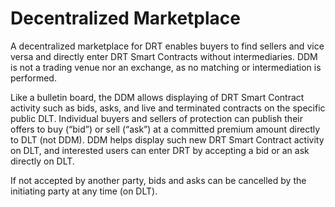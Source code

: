 # Decentralized Marketplace

A decentralized marketplace for DRT enables buyers to find sellers and vice versa and directly enter DRT Smart Contracts without intermediaries. DDM is not a trading venue nor an exchange, as no matching or intermediation is performed.&#x20;

Like a bulletin board, the DDM allows displaying of DRT Smart Contract activity such as bids, asks, and live and terminated contracts on the specific public DLT. Individual buyers and sellers of protection can publish their offers to buy (“bid”) or sell (“ask”) at a committed premium amount directly to DLT (not DDM). DDM helps display such new DRT Smart Contract activity on DLT, and interested users can enter DRT by accepting a bid or an ask directly on DLT.

If not accepted by another party, bids and asks can be cancelled by the initiating party at any time (on DLT).
